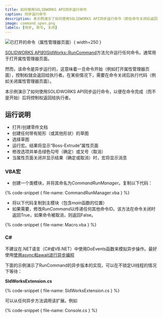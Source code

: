 ```yaml
---
title: 如何使用SOLIDWORKS API同步运行命令
caption: 同步运行命令
description: 本示例演示了如何使用SOLIDWORKS API同步运行命令（即在命令关闭后返回执行）
image: command_open.png
labels: [同步, 命令, 关闭]
---
```

![已打开的命令（属性管理器页面）](command_open.png){ width=250 }

[SOLIDWORKS API的ISldWorks::RunCommand](https://help.solidworks.com/2017/english/api/sldworksapi/solidworks.interop.sldworks~solidworks.interop.sldworks.isldworks~runcommand.html)方法允许运行任何命令。通常用于打开属性管理器页面。

然而，该命令是异步运行的，这意味着一旦命令开始（例如打开属性管理器页面），控制权就会返回给执行者。在某些情况下，需要在命令关闭后执行代码（例如关闭属性管理器页面）。

本示例演示了如何使用SOLIDWORKS API同步运行命令，以便在命令完成（而不是开始）后将控制权返回给执行者。

## 运行说明

* 打开/创建零件文档
* 创建任何带有矩形（或其他形状）的草图
* 选择草图
* 运行宏。结果将显示“Boss-Extrude”属性页面
* 修改选项并单击绿色勾号（确定）或叉号（取消）
* 当属性页面关闭并显示结果（确定或取消）时，宏将显示消息

### VBA宏

* 创建一个类模块，并将其命名为*CommandRunManager*。复制以下代码：

{% code-snippet { file-name: CommandRunManager.vba } %}

* 将以下代码复制到主模块（包含*main*函数的位置）
* 如果需要，修改*RunCommand*以传递任何其他命令ID。该方法在命令关闭时返回True，如果命令被取消，则返回False。

{% code-snippet { file-name: Macro.vba } %}

### C&#35;

不建议在.NET语言（C#或VB.NET）中使用DoEvents函数来模拟异步操作。最好使用[使用async和await进行异步编程](https://docs.microsoft.com/en-us/dotnet/csharp/programming-guide/concepts/async/)

下面的示例演示了RunCommand的异步版本的实现，可以在不锁定UI线程的情况下等待：

**SldWorksExtension.cs**

{% code-snippet { file-name: SldWorksExtension.cs } %}

可以从任何异步方法调用该扩展。例如

{% code-snippet { file-name: Console.cs } %}